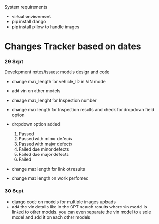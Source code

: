 System requirements
- virtual environment
- pip install  django
- pip install pillow to handle images

# Changes Tracker based on dates
### 29 Sept
Development notes/issues: models design and code
- change max_length for vehicle_ID in VIN model
- add vin on other models

- chnage max_lenght for Inspection number
- change max length for Inspection results and check for dropdown field option
- dropdown option added
    1. Passed
    2. Passed with minor defects
    3. Passed with major defects
    4. Failed due minor defects
    5. Failed due major defects
    5. Failed
- change max length for link ot results

- change max length on work perfomed

### 30 Sept
- django code on models for multiple images uploads
- add the vin details like in the GPT search results where vin model is linked to other models. you can even separate the vin model to a sole model and add it on each other models